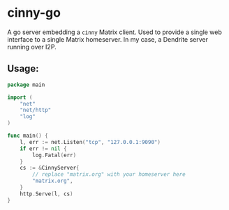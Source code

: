 # cinny-go

A go server embedding a `cinny` Matrix client. Used to provide a single web interface
to a single Matrix homeserver. In my case, a Dendrite server running over I2P.

## Usage:

```Go
package main

import (
	"net"
	"net/http"
	"log"
)

func main() {
    l, err := net.Listen("tcp", "127.0.0.1:9090")
	if err != nil {
		log.Fatal(err)
	}
    cs := &CinnyServer{
        // replace "matrix.org" with your homeserver here
        "matrix.org",
    }
	http.Serve(l, cs)
}
```
